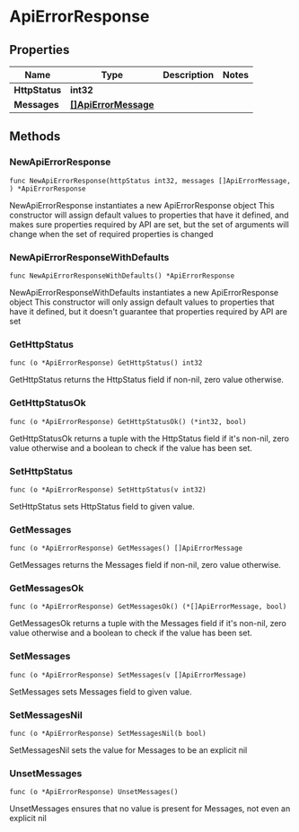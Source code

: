 # ApiErrorResponse

## Properties

|Name | Type | Description | Notes|
|------------ | ------------- | ------------- | -------------|
|**HttpStatus** | **int32** |  | |
|**Messages** | [**[]ApiErrorMessage**](ApiErrorMessage.md) |  | |

## Methods

### NewApiErrorResponse

`func NewApiErrorResponse(httpStatus int32, messages []ApiErrorMessage, ) *ApiErrorResponse`

NewApiErrorResponse instantiates a new ApiErrorResponse object
This constructor will assign default values to properties that have it defined,
and makes sure properties required by API are set, but the set of arguments
will change when the set of required properties is changed

### NewApiErrorResponseWithDefaults

`func NewApiErrorResponseWithDefaults() *ApiErrorResponse`

NewApiErrorResponseWithDefaults instantiates a new ApiErrorResponse object
This constructor will only assign default values to properties that have it defined,
but it doesn't guarantee that properties required by API are set

### GetHttpStatus

`func (o *ApiErrorResponse) GetHttpStatus() int32`

GetHttpStatus returns the HttpStatus field if non-nil, zero value otherwise.

### GetHttpStatusOk

`func (o *ApiErrorResponse) GetHttpStatusOk() (*int32, bool)`

GetHttpStatusOk returns a tuple with the HttpStatus field if it's non-nil, zero value otherwise
and a boolean to check if the value has been set.

### SetHttpStatus

`func (o *ApiErrorResponse) SetHttpStatus(v int32)`

SetHttpStatus sets HttpStatus field to given value.


### GetMessages

`func (o *ApiErrorResponse) GetMessages() []ApiErrorMessage`

GetMessages returns the Messages field if non-nil, zero value otherwise.

### GetMessagesOk

`func (o *ApiErrorResponse) GetMessagesOk() (*[]ApiErrorMessage, bool)`

GetMessagesOk returns a tuple with the Messages field if it's non-nil, zero value otherwise
and a boolean to check if the value has been set.

### SetMessages

`func (o *ApiErrorResponse) SetMessages(v []ApiErrorMessage)`

SetMessages sets Messages field to given value.


### SetMessagesNil

`func (o *ApiErrorResponse) SetMessagesNil(b bool)`

 SetMessagesNil sets the value for Messages to be an explicit nil

### UnsetMessages
`func (o *ApiErrorResponse) UnsetMessages()`

UnsetMessages ensures that no value is present for Messages, not even an explicit nil

